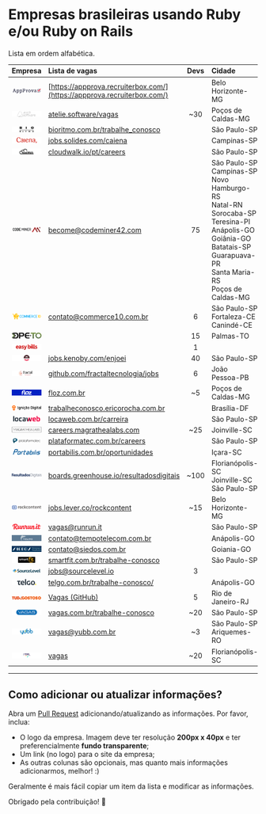 # Empresas brasileiras usando Ruby e/ou Ruby on Rails

Lista em ordem alfabética.

| Empresa                                                                                                  | Lista de vagas                                                                              | Devs  | Cidade                                                                                                                                                                                         | Remoto? |
| :---                                                                                                     | :---                                                                                        | :---: | :---                                                                                                                                                                                           | :---:   |
| [![App Prova](/companies/appprova.png?raw=true)](http://appprova.com.br/)                                | [https://appprova.recruiterbox.com/](https://appprova.recruiterbox.com/)                    |       | Belo Horizonte-MG                                                                                                                                                                              |    ✓    |
| [![Ateliê de Software](/companies/atelie.png?raw=true)](https://atelie.software)                         | [atelie.software/vagas](https://atelie.software/vagas)                                      | ~30   | Poços de Caldas-MG                                                                                                                                                                             |    ✕    |
| [![Bio Ritmo](/companies/bio-ritmo.png?raw=true)](https://www.bioritmo.com.br)                           | [bioritmo.com.br/trabalhe_conosco](https://www.bioritmo.com.br/trabalhe_conosco)            |       | São Paulo-SP                                                                                                                                                                                   |         |
| [![Caiena](/companies/caiena.png?raw=true)](https://www.caiena.net)                                      | [jobs.solides.com/caiena](http://jobs.solides.com/caiena)                                   |       | Campinas-SP                                                                                                                                                                                    |    ✓    |
| [![CloudWalk](/companies/cloud-walk.png?raw=true)](https://www.cloudwalk.io/pt)                          | [cloudwalk.io/pt/careers](https://www.cloudwalk.io/pt/careers)                              |       | São Paulo-SP                                                                                                                                                                                   |         |
| [![Codeminer 42](/companies/codeminer.png?raw=true)](https://www.codeminer42.com)                        | [become@codeminer42.com](mailto:become@codeminer42.com)                                     | 75    | São Paulo-SP<br>Campinas-SP<br>Novo Hamburgo-RS<br>Natal-RN<br>Sorocaba-SP<br>Teresina-PI<br>Anápolis-GO<br>Goiânia-GO<br>Batatais-SP<br>Guarapuava-PR<br>Santa Maria-RS<br>Poços de Caldas-MG |    ✕    |
| [![Commerce 10](/companies/commerce10.png?raw=true)](https://www.commerce10.com.br)                      | [contato@commerce10.com.br](mailto:contato@commerce10.com.br)                               | 6     | São Paulo-SP<br>Fortaleza-CE<br>Canindé-CE                                                                                                                                                     |    ✓    |
| [![Defensoria Pública do Tocantins](/companies/dpeto.png?raw=true)](http://defensoria.to.def.br)         |                                                                                             | 15    | Palmas-TO                                                                                                                                                                                      |    ✕    |
| [![Easy Bills](/companies/easy-bills.png?raw=true)](https://www.easybills.io/?locale=pt-BR)              |                                                                                             | 1     |                                                                                                                                                                                                |    ✓    |
| [![Enjoei](/companies/enjoei.png?raw=true)](https://www.enjoei.com.br/)                                  | [jobs.kenoby.com/enjoei](https://jobs.kenoby.com/enjoei)                                    | 40    | São Paulo-SP                                                                                                                                                                                   |    ✓    |
| [![Fractal Tecnologia](/companies/fractal.png?raw=true)](https://www.fractaltecnologia.com.br)           | [github.com/fractaltecnologia/jobs](https://github.com/fractaltecnologia/jobs)              | 6     | João Pessoa-PB                                                                                                                                                                                 |    ✓    |
| [![Floz](/companies/floz.png?raw=true)](https://floz.com.br)                                             | [floz.com.br](https://floz.com.br)                                                          | ~5    | Poços de Caldas-MG                                                                                                                                                                             |    ✕    |
| [![Ignição Digital](/companies/ignicao-digital.png?raw=true)](https://www.ignicaodigital.com.br)         | [trabalheconosco.ericorocha.com.br](http://trabalheconosco.ericorocha.com.br)               |       | Brasília-DF                                                                                                                                                                                    |         |
| [![Locaweb](/companies/locaweb.png?raw=true)](https://www.locaweb.com.br)                                | [locaweb.com.br/carreira](https://www.locaweb.com.br/carreira)                              |       | São Paulo-SP                                                                                                                                                                                   |         |
| [![Magrathea Labs](/companies/magrathea-labs.png?raw=true)](https://www.magrathealabs.com)               | [careers.magrathealabs.com](https://careers.magrathealabs.com)                              | ~25   | Joinville-SC                                                                                                                                                                                   | Parcial |
| [![Plataformatec](/companies/plataformatec.png?raw=true)](http://plataformatec.com.br)                   | [plataformatec.com.br/careers](http://plataformatec.com.br/careers)                         |       | São Paulo-SP                                                                                                                                                                                   |         |
| [![Portabilis](/companies/portabilis.png?raw=true)](http://portabilis.com.br)                            | [portabilis.com.br/oportunidades](http://portabilis.com.br/oportunidades)                   |       | Içara-SC                                                                                                                                                                                       |    ✓    |
| [![Resultados Digitais](/companies/resultadosdigitais.png?raw=true)](https://resultadosdigitais.com.br)  | [boards.greenhouse.io/resultadosdigitais](https://boards.greenhouse.io/resultadosdigitais)  | ~100  | Florianópolis-SC<br>Joinville-SC<br>São Paulo-SP                                                                                                                                               | Parcial |
| [![Rock Content](/companies/rockcontent.png?raw=true)](https://rockcontent.com)                          | [jobs.lever.co/rockcontent](https://jobs.lever.co/rockcontent)                              | ~15   | Belo Horizonte-MG                                                                                                                                                                              | Parcial |
| [![Runrun.it](/companies/runrun-it.png?raw=true)](https://runrun.it/pt-BR)                               | [vagas@runrun.it](mailto:vagas@runrun.it)                                                   |       | São Paulo-SP                                                                                                                                                                                   |         |
| [![SGC - Tempo Telecom](/companies/tempo-telecom.png?raw=true)](https://sgc.accelular.com.br/)           | [contato@tempotelecom.com.br](mailto:contato@tempotelecom.com.br)                           |       | Anápolis-GO                                                                                                                                                                                    |         |
| [![Siedos](/companies/siedos.png?raw=true)](http://siedos.com.br)                                        | [contato@siedos.com.br](mailto:contato@siedos.com.br)                                       |       | Goiania-GO                                                                                                                                                                                     |         |
| [![Smart Fit](/companies/smart-fit.png?raw=true)](https://www.smartfit.com.br)                           | [smartfit.com.br/trabalhe-conosco](https://www.smartfit.com.br/trabalhe-conosco)            |       | São Paulo-SP                                                                                                                                                                                   |         |
| [![SourceLevel](/companies/sourcelevel.png?raw=true)](https://sourcelevel.io)                            | [jobs@sourcelevel.io](mailto:jobs@sourcelevel.io)                                           |   3   |                                                                                                                                                                                                |    ✓    |
| [![Telgo](/companies/telgo.png?raw=true)](https://telgo.com.br)                                          | [telgo.com.br/trabalhe-conosco/](https://telgo.com.br/trabalhe-conosco)                     |       | Anápolis-GO                                                                                                                                                                                    |         |
| [![TudoGostoso](/companies/tudogostoso.png?raw=true)](https://www.tudogostoso.com.br)                    | [Vagas (GitHub)](https://github.com/tdginternet/vagas/issues)                               | 5     | Rio de Janeiro-RJ                                                                                                                                                                              |    ✕    |
| [![Vagas.com](/companies/vagas.png?raw=true)](https://www.vagas.com.br)                                  | [vagas.com.br/trabalhe-conosco](https://www.vagas.com.br/trabalhe-conosco)                  | ~20   | São Paulo-SP                                                                                                                                                                                   |         |
| [![Yubb](/companies/yubb.png?raw=true)](https://yubb.com.br)                                             | [vagas@yubb.com.br](mailto:vagas@yubb.com.br)                                               | ~3    | São Paulo-SP<br>Ariquemes-RO                                                                                                                                                                   |    ✓    |
| [![Zygo](/companies/zygo.png?raw=true)](https://www.zygotecnologia.com)                                  | [vagas](https://jobs.kenoby.com/zygo)                                                       | ~20   | Florianópolis-SC                                                                                                                                                                               |    ✕    |

---

## Como adicionar ou atualizar informações?

Abra um [Pull Request](https://github.com/lucascaton/empresas-brasileiras-usando-ruby/pulls)
adicionando/atualizando as informações. Por favor, inclua:

* O logo da empresa. Imagem deve ter resolução **200px x 40px** e ter preferencialmente **fundo transparente**;
* Um link (no logo) para o site da empresa;
* As outras colunas são opcionais, mas quanto mais informações adicionarmos, melhor! :)

Geralmente é mais fácil copiar um item da lista e modificar as informações.

Obrigado pela contribuição! 👊
